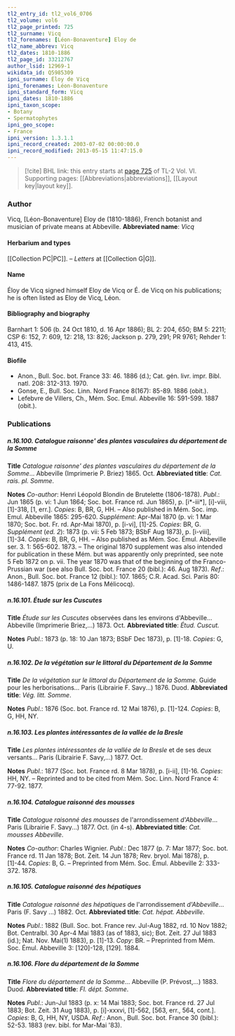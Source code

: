 ```yaml
---
tl2_entry_id: tl2_vol6_0706
tl2_volume: vol6
tl2_page_printed: 725
tl2_surname: Vicq
tl2_forenames: [Léon-Bonaventure] Eloy de
tl2_name_abbrev: Vicq
tl2_dates: 1810-1886
tl2_page_id: 33212767
author_lsid: 12969-1
wikidata_id: Q5985309
ipni_surname: Éloy de Vicq
ipni_forenames: Léon-Bonaventure
ipni_standard_form: Vicq
ipni_dates: 1810-1886
ipni_taxon_scope: 
- Botany
- Spermatophytes
ipni_geo_scope: 
- France
ipni_version: 1.3.1.1
ipni_record_created: 2003-07-02 00:00:00.0
ipni_record_modified: 2013-05-15 11:47:15.0
---
```



> [!cite] BHL link: this entry starts at [page 725](https://www.biodiversitylibrary.org/page/33212767) of TL-2 Vol. VI.
> Supporting pages: [[Abbreviations|abbreviations]], [[Layout key|layout key]].

### Author

Vicq, \[Léon-Bonaventure\] Eloy de (1810-1886), French botanist and musician of private means at Abbeville. 
**Abbreviated name**: *Vicq*

#### Herbarium and types

[[Collection PC|PC]]. – *Letters* at [[Collection G|G]].

#### Name

Éloy de Vicq signed himself Eloy de Vicq or É. de Vicq on his publications; he is often listed as Eloy de Vicq, Léon.

#### Bibliography and biography

Barnhart 1: 506 (b. 24 Oct 1810, d. 16 Apr 1886); BL 2: 204, 650; BM 5: 2211; CSP 6: 152, 7: 609, 12: 218, 13: 826; Jackson p. 279, 291; PR 9761; Rehder 1: 413, 415.

#### Biofile

- Anon., Bull. Soc. bot. France 33: 46. 1886 (d.); Cat. gén. livr. impr. Bibl. natl. 208: 312-313. 1970.
- Gonse, E., Bull. Soc. Linn. Nord France 8(167): 85-89. 1886 (obit.).
- Lefebvre de Villers, Ch., Mém. Soc. Emul. Abbeville 16: 591-599. 1887 (obit.).

### Publications

##### n.16.100. Catalogue raisonne' des plantes vasculaires du département de la Somme

**Title**
*Catalogue raisonne' des plantes vasculaires du département de la Somme*... Abbeville (Imprimerie P. Briez) 1865. Oct.
**Abbreviated title**: *Cat. rais. pl. Somme*.

**Notes**
*Co-author*: Henri Léopold Blondin de Brutelette (1806-1878).
*Publ*.: Jun 1865 (p. vi: 1 Jun 1864; Soc. bot. France rd. Jun 1865), p. \[i\*-iii\*\], \[i\]-viii, \[1\]-318, \[1, err.\]. *Copies*: B, BR, G, HH. – Also published in Mém. Soc. imp. Emul. Abbeville 1865: 295-620.
*Supplément*: Apr-Mai 1870 (p. vi: 1 Mar 1870; Soc. bot. Fr. rd. Apr-Mai 1870), p. \[i-vi\], \[1\]-25. *Copies*: BR, G.
*Supplément* (*ed. 2*): 1873 (p. vii: 5 Feb 1873; BSbF Aug 1873), p. \[i-viii\], \[1\]-34. *Copies*: B, BR, G, HH. – Also published as Mém. Soc. Émul. Abbeville ser. 3. 1: 565-602. 1873. – The original 1870 supplement was also intended for publication in these Mém. but was apparently only preprinted, see note 5 Feb 1872 on p. vii. The year 1870 was that of the beginning of the Franco-Prussian war (see also Bull. Soc. bot. France 20 (bibl.): 46. Aug 1873).
*Ref*.: Anon., Bull. Soc. bot. France 12 (bibl.): 107. 1865; C.R. Acad. Sci. Paris 80: 1486-1487. 1875 (prix de La Fons Mélicocq).

##### n.16.101. Étude sur les Cuscutes

**Title**
*Étude sur les Cuscutes* observées dans les environs d'Abbeville... Abbeville (Imprimerie Briez,...) 1873. Oct.
**Abbreviated title**: *Étud. Cuscut.*

**Notes**
*Publ*.: 1873 (p. 18: 10 Jan 1873; BSbF Dec 1873), p. \[1\]-18. *Copies*: G, U.

##### n.16.102. De la végétation sur le littoral du Département de la Somme

**Title**
*De la végétation sur le littoral du Département de la Somme*. Guide pour les herborisations... Paris (Librairie F. Savy...) 1876. Duod.
**Abbreviated title**: *Vég. litt. Somme*.

**Notes**
*Publ*.: 1876 (Soc. bot. France rd. 12 Mai 1876), p. \[1\]-124. *Copies*: B, G, HH, NY.

##### n.16.103. Les plantes intéressantes de la vallée de la Bresle

**Title**
*Les plantes intéressantes de la vallée de la Bresle* et de ses deux versants... Paris (Librairie F. Savy,...) 1877. Oct.

**Notes**
*Publ*.: 1877 (Soc. bot. France rd. 8 Mar 1878), p. \[i-ii\], \[1\]-16. *Copies*: HH, NY. – Reprinted and to be cited from Mém. Soc. Linn. Nord France 4: 77-92. 1877.

##### n.16.104. Catalogue raisonné des mousses

**Title**
*Catalogue raisonné des mousses* de l'arrondissement *d'Abbeville*... Paris (Librairie F. Savy...) 1877. Oct. (in 4-s).
**Abbreviated title**: *Cat. mousses Abbeville*.

**Notes**
*Co-author*: Charles Wignier.
*Publ*.: Dec 1877 (p. 7: Mar 1877; Soc. bot. France rd. 11 Jan 1878; Bot. Zeit. 14 Jun 1878; Rev. bryol. Mai 1878), p. \[1\]-44. *Copies*: B, G. – Preprinted from Mém. Soc. Émul. Abbeville 2: 333-372. 1878.

##### n.16.105. Catalogue raisonné des hépatiques

**Title**
*Catalogue raisonné des hépatiques* de l'arrondissement *d'Abbeville*... Paris (F. Savy ...) 1882. Oct.
**Abbreviated title**: *Cat. hépat. Abbeville*.

**Notes**
*Publ*.: 1882 (Bull. Soc. bot. France rev. Jul-Aug 1882, rd. 10 Nov 1882; Bot. Centralbl. 30 Apr-4 Mai 1883 (as of 1883, sic); Bot. Zeit. 27 Jul 1883 (id.); Nat. Nov. Mai(1) 1883), p. \[1\]-13. *Copy*: BR. – Preprinted from Mém. Soc. Émul. Abbeville 3: \[120\]-128, \[129\]. 1884.

##### n.16.106. Flore du département de la Somme

**Title**
*Flore du département de la Somme*... Abbeville (P. Prévost,...) 1883. Duod.
**Abbreviated title**: *Fl. dépt. Somme*.

**Notes**
*Publ*.: Jun-Jul 1883 (p. x: 14 Mai 1883; Soc. bot. France rd. 27 Jul 1883; Bot. Zeit. 31 Aug 1883), p. \[i\]-xxxvi, \[1\]-562, \[563, err., 564, cont.\]. *Copies*: B, G, HH, NY, USDA.
*Ref*.: Anon., Bull. Soc. bot. France 30 (bibl.): 52-53. 1883 (rev. bibl. for Mar-Mai '83).

